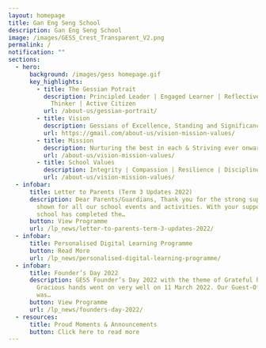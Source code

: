 ```yaml
---
layout: homepage
title: Gan Eng Seng School
description: Gan Eng Seng School
image: /images/GESS_Crest_Transparent_V2.png
permalink: /
notification: ""
sections:
  - hero:
      background: /images/gess homepage.gif
      key_highlights:
        - title: The Gessian Potrait
          description: Principled Leader | Engaged Learner | Reflective & Innovative
            Thinker | Active Citizen
          url: /about-us/gessian-portrait/
        - title: Vision
          description: Gessians of Excellence, Standing and Significance
          url: https://gmail.com/about-us/vision-mission-values/
        - title: Mission
          description: Nurturing the best in each & Striving ever onward
          url: /about-us/vision-mission-values/
        - title: School Values
          description: Integrity | Compassion | Resilience | Discipline | Respect
          url: /about-us/vision-mission-values/
  - infobar:
      title: Letter to Parents (Term 3 Updates 2022)
      description: Dear Parents/Guardians, Thank you for the strong support you have
        shown for all our school events and activities. With your support,
        school has completed the…
      button: View Programme
      url: /lp_news/letter-to-parents-term-3-updates-2022/
  - infobar:
      title: Personalised Digital Learning Programme
      button: Read More
      url: /lp_news/personalised-digital-learning-programme/
  - infobar:
      title: Founder’s Day 2022
      description: GESS Founder’s Day 2022 with the theme of Grateful hearts and
        Gracious hands went on very well on 11 March 2022. Our Guest-Of-Honour
        was…
      button: View Programme
      url: /lp_news/founders-day-2022/
  - resources:
      title: Proud Moments & Announcements
      button: Click here to read more
---
```





